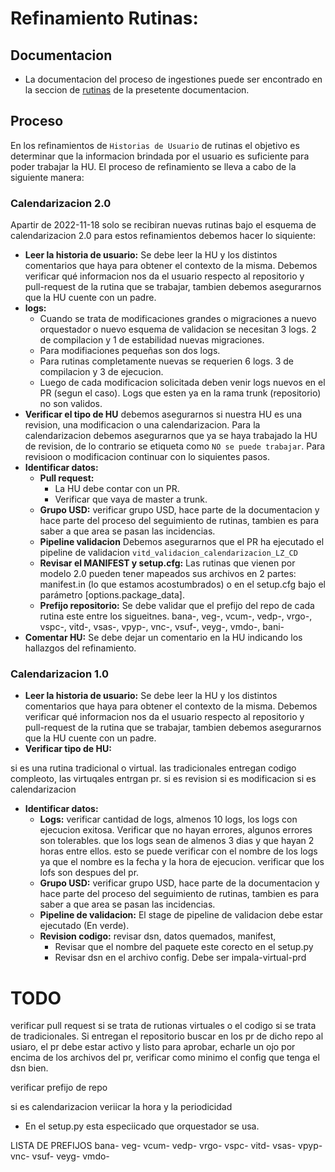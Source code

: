 # Refinamiento Rutinas:

## Documentacion
- La documentacion del proceso de ingestiones puede ser encontrado en la seccion de [rutinas](../rutinas/README.md) de la presetente documentacion.

## Proceso
En los refinamientos de `Historias de Usuario` de rutinas el objetivo es determinar que la informacion brindada por el usuario es suficiente para poder trabajar la HU. El proceso de refinamiento se lleva a cabo de la siguiente manera:

### Calendarizacion 2.0
Apartir de 2022-11-18 solo se recibiran nuevas rutinas bajo el esquema de calendarizacion 2.0 para estos refinamientos debemos hacer lo siquiente:

- **Leer la historia de usuario:** Se debe leer la HU y los distintos comentarios que haya para obtener el contexto de la misma. Debemos verificar qué informacion nos da el usuario respecto al repositorio y pull-request de la rutina que se trabajar, tambien debemos asegurarnos que la HU cuente con un padre.
- **logs:** 
    - Cuando se trata de modificaciones grandes o migraciones a nuevo orquestador o nuevo esquema de validacion se necesitan 3 logs. 2 de compilacion y 1 de estabilidad nuevas migraciones.
    - Para modifiaciones pequeñas son dos logs.
    - Para rutinas completamente nuevas se requerien 6 logs. 3 de compilacion y 3 de ejecucion.
    - Luego de cada modificacion solicitada deben venir logs nuevos en el PR (segun el caso). Logs que esten ya en la rama trunk (repositorio) no son validos.
- **Verificar el tipo de HU**
debemos asegurarnos si nuestra HU es una revision, una modificacion o una calendarizacion. Para la calendarizacion debemos asegurarnos que ya se haya trabajado la HU de revision, de lo contrario se etiqueta como `NO se puede trabajar`. Para revisioon o modificacion continuar con lo siquientes pasos.
- **Identificar datos:**
    - **Pull request:**
        - La HU debe contar con un PR.
        - Verificar que vaya de master a trunk.
    - **Grupo USD:** verificar grupo USD, hace parte de la documentacion y hace parte del proceso del seguimiento de rutinas, tambien es para saber a que area se pasan las incidencias.
    - **Pipeline validacion** Debemos asegurarnos que el PR ha ejecutado el pipeline de validacion `vitd_validacion_calendarizacion_LZ_CD`
    - **Revisar el MANIFEST y setup.cfg:** Las rutinas que vienen por modelo 2.0 pueden tener mapeados sus archivos en 2 partes: manifest.in (lo que estamos acostumbrados) o en el setup.cfg bajo el parámetro [options.package_data].
    - **Prefijo repositorio:** Se debe validar que el prefijo del repo de cada rutina este entre los sigueitnes. bana-, veg-, vcum-, vedp-, vrgo-, vspc-, vitd-, vsas-, vpyp-, vnc-, vsuf-, veyg-, vmdo-, bani-
- **Comentar HU:** Se debe dejar un comentario en la HU indicando los hallazgos del refinamiento.


### Calendarizacion 1.0

- **Leer la historia de usuario:** Se debe leer la HU y los distintos comentarios que haya para obtener el contexto de la misma. Debemos verificar qué informacion nos da el usuario respecto al repositorio y pull-request de la rutina que se trabajar, tambien debemos asegurarnos que la HU cuente con un padre.
- **Verificar tipo de HU:**

si es una rutina tradicional o virtual. las tradicionales entregan codigo compleoto, las virtuqales entrgan pr. 
si es revision
si es modificacion
si es calendarizacion


- **Identificar datos:**
    - **Logs:** verificar cantidad de logs, almenos 10 logs, los logs con ejecucion exitosa. Verificar que no hayan errores, algunos errores son tolerables. que los logs sean de almenos 3 dias y que hayan 2 horas entre ellos. esto se puede verificar con el nombre de los logs ya que el nombre es la fecha y la hora de ejecucion. verificar que los lofs son despues del pr.
    - **Grupo USD:** verificar grupo USD, hace parte de la documentacion y hace parte del proceso del seguimiento de rutinas, tambien es para saber a que area se pasan las incidencias.
    - **Pipeline de validacion:** El stage de pipeline de validacion debe estar ejecutado (En verde).
    - **Revision codigo:** revisar dsn, datos quemados, manifest, 
        - Revisar que el nombre del paquete este corecto en el setup.py
        - Revisar dsn en el archivo config. Debe ser impala-virtual-prd


# TODO

verificar pull request si se trata de rutionas virtuales o el codigo si se trata de tradicionales.
Si entregan el repositorio buscar en los pr de  dicho repo al usiaro, el pr debe estar activo y listo para aprobar, echarle un ojo por encima de los archivos del pr, verificar como minimo el config que tenga el dsn bien.

verificar prefijo de repo



si es calendarizacion veriicar la hora y la periodicidad
- En el setup.py esta especiicado que orquestador se usa.



LISTA DE PREFIJOS
bana-
veg-
vcum-
vedp-
vrgo-
vspc-
vitd-
vsas-
vpyp-
vnc-
vsuf-
veyg-
vmdo-